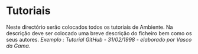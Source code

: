 # Tutoriais 
Neste directório serão colocados todos os tutoriais de Ambiente.
Na descrição deve ser colocado uma breve descrição do ficheiro bem como os seus autores.
 *Exemplo : Tutorial GitHub - 31/02/1998 - elaborado por Vasco da Gama.*
